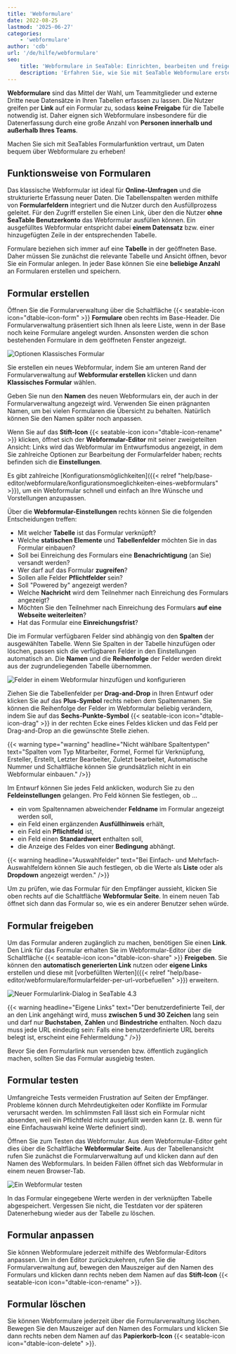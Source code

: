 ```yaml
---
title: 'Webformulare'
date: 2022-08-25
lastmod: '2025-06-27'
categories:
    - 'webformulare'
author: 'cdb'
url: '/de/hilfe/webformulare'
seo:
    title: 'Webformulare in SeaTable: Einrichten, bearbeiten und freigeben'
    description: 'Erfahren Sie, wie Sie mit SeaTable Webformulare erstellen, konfigurieren und testen, um Daten bequem von Teammitgliedern und externen Nutzern zu erfassen.'
---
```


**Webformulare** sind das Mittel der Wahl, um Teammitglieder und externe Dritte neue Datensätze in Ihren Tabellen erfassen zu lassen. Die Nutzer greifen per **Link** auf ein Formular zu, sodass **keine Freigabe** für die Tabelle notwendig ist. Daher eignen sich Webformulare insbesondere für die Datenerfassung durch eine große Anzahl von **Personen innerhalb und außerhalb Ihres Teams**.

Machen Sie sich mit SeaTables Formularfunktion vertraut, um Daten bequem über Webformulare zu erheben!

## Funktionsweise von Formularen

Das klassische Webformular ist ideal für **Online-Umfragen** und die strukturierte Erfassung neuer Daten. Die Tabellenspalten werden mithilfe von **Formularfeldern** integriert und die Nutzer durch den Ausfüllprozess geleitet. Für den Zugriff erstellen Sie einen Link, über den die Nutzer **ohne SeaTable Benutzerkonto** das Webformular ausfüllen können. Ein ausgefülltes Webformular entspricht dabei **einem Datensatz** bzw. einer hinzugefügten Zeile in der entsprechenden Tabelle.

Formulare beziehen sich immer auf eine **Tabelle** in der geöffneten Base. Daher müssen Sie zunächst die relevante Tabelle und Ansicht öffnen, bevor Sie ein Formular anlegen. In jeder Base können Sie eine **beliebige Anzahl** an Formularen erstellen und speichern.

## Formular erstellen

Öffnen Sie die Formularverwaltung über die Schaltfläche {{< seatable-icon icon="dtable-icon-form" >}} **Formulare** oben rechts im Base-Header. Die Formularverwaltung präsentiert sich Ihnen als leere Liste, wenn in der Base noch keine Formulare angelegt wurden. Ansonsten werden die schon bestehenden Formulare in dem geöffneten Fenster angezeigt.

![Optionen Klassisches Formular](images/Optionen-Klassisches-Formular.gif)

Sie erstellen ein neues Webformular, indem Sie am unteren Rand der Formularverwaltung auf **Webformular erstellen** klicken und dann **Klassisches Formular** wählen.

Geben Sie nun den **Namen** des neuen Webformulars ein, der auch in der Formularverwaltung angezeigt wird. Verwenden Sie einen prägnanten Namen, um bei vielen Formularen die Übersicht zu behalten. Natürlich können Sie den Namen später noch anpassen.

Wenn Sie auf das **Stift-Icon** {{< seatable-icon icon="dtable-icon-rename" >}} klicken, öffnet sich der **Webformular-Editor** mit seiner zweigeteilten Ansicht: Links wird das Webformular im Entwurfsmodus angezeigt, in dem Sie zahlreiche Optionen zur Bearbeitung der Formularfelder haben; rechts befinden sich die **Einstellungen**.

Es gibt zahlreiche [Konfigurationsmöglichkeiten]({{< relref "help/base-editor/webformulare/konfigurationsmoeglichkeiten-eines-webformulars" >}}), um ein Webformular schnell und einfach an Ihre Wünsche und Vorstellungen anzupassen.

Über die **Webformular-Einstellungen** rechts können Sie die folgenden Entscheidungen treffen:

- Mit welcher **Tabelle** ist das Formular verknüpft?
- Welche **statischen Elemente** und **Tabellenfelder** möchten Sie in das Formular einbauen?
- Soll bei Einreichung des Formulars eine **Benachrichtigung** (an Sie) versandt werden?
- Wer darf auf das Formular **zugreifen**?
- Sollen alle Felder **Pflichtfelder** sein?
- Soll "Powered by" angezeigt werden?
- Welche **Nachricht** wird dem Teilnehmer nach Einreichung des Formulars angezeigt?
- Möchten Sie den Teilnehmer nach Einreichung des Formulars **auf eine Webseite weiterleiten**?
- Hat das Formular eine **Einreichungsfrist**?

Die im Formular verfügbaren Felder sind abhängig von den **Spalten** der ausgewählten Tabelle. Wenn Sie Spalten in der Tabelle hinzufügen oder löschen, passen sich die verfügbaren Felder in den Einstellungen automatisch an. Die **Namen** und die **Reihenfolge** der Felder werden direkt aus der zugrundeliegenden Tabelle übernommen.

![Felder in einem Webformular hinzufügen und konfigurieren](images/Add-fields-to-a-web-form.gif)

Ziehen Sie die Tabellenfelder per **Drag-and-Drop** in Ihren Entwurf oder klicken Sie auf das **Plus-Symbol** rechts neben dem Spaltennamen. Sie können die Reihenfolge der Felder im Webformular beliebig verändern, indem Sie auf das **Sechs-Punkte-Symbol** {{< seatable-icon icon="dtable-icon-drag" >}} in der rechten Ecke eines Feldes klicken und das Feld per Drag-and-Drop an die gewünschte Stelle ziehen.

{{< warning  type="warning" headline="Nicht wählbare Spaltentypen"  text="Spalten vom Typ Mitarbeiter, Formel, Formel für Verknüpfung, Ersteller, Erstellt, Letzter Bearbeiter, Zuletzt bearbeitet, Automatische Nummer und Schaltfläche können Sie grundsätzlich nicht in ein Webformular einbauen." />}}

Im Entwurf können Sie jedes Feld anklicken, wodurch Sie zu den **Feldeinstellungen** gelangen. Pro Feld können Sie festlegen, ob ...

- ein vom Spaltennamen abweichender **Feldname** im Formular angezeigt werden soll,
- ein Feld einen ergänzenden **Ausfüllhinweis** erhält,
- ein Feld ein **Pflichtfeld** ist,
- ein Feld einen **Standardwert** enthalten soll,
- die Anzeige des Feldes von einer **Bedingung** abhängt.

{{< warning  headline="Auswahlfelder"  text="Bei Einfach- und Mehrfach-Auswahlfeldern können Sie auch festlegen, ob die Werte als **Liste** oder als **Dropdown** angezeigt werden." />}}

Um zu prüfen, wie das Formular für den Empfänger aussieht, klicken Sie oben rechts auf die Schaltfläche **Webformular Seite**. In einem neuen Tab öffnet sich dann das Formular so, wie es ein anderer Benutzer sehen würde.

## Formular freigeben

Um das Formular anderen zugänglich zu machen, benötigen Sie einen **Link**. Den Link für das Formular erhalten Sie im Webformular-Editor über die Schaltfläche {{< seatable-icon icon="dtable-icon-share" >}} **Freigeben**. Sie können den **automatisch generierten Link** nutzen oder **eigene Links** erstellen und diese mit [vorbefüllten Werten]({{< relref "help/base-editor/webformulare/formularfelder-per-url-vorbefuellen" >}}) erweitern.

![Neuer Formularlink-Dialog in SeaTable 4.3](images/Formularlink-Dialog.gif)

{{< warning  headline="Eigene Links"  text="Der benutzerdefinierte Teil, der an den Link angehängt wird, muss **zwischen 5 und 30 Zeichen** lang sein und darf nur **Buchstaben**, **Zahlen** und **Bindestriche** enthalten. Noch dazu muss jede URL eindeutig sein: Falls eine benutzerdefinierte URL bereits belegt ist, erscheint eine Fehlermeldung." />}}

Bevor Sie den Formularlink nun versenden bzw. öffentlich zugänglich machen, sollten Sie das Formular ausgiebig testen.

## Formular testen

Umfangreiche Tests vermeiden Frustration auf Seiten der Empfänger. Probleme können durch Mehrdeutigkeiten oder Konflikte im Formular verursacht werden. Im schlimmsten Fall lässt sich ein Formular nicht absenden, weil ein Pflichtfeld nicht ausgefüllt werden kann (z. B. wenn für eine Einfachauswahl keine Werte definiert sind).

Öffnen Sie zum Testen das Webformular. Aus dem Webformular-Editor geht dies über die Schaltfläche **Webformular Seite**. Aus der Tabellenansicht rufen Sie zunächst die Formularverwaltung auf und klicken dann auf den Namen des Webformulars. In beiden Fällen öffnet sich das Webformular in einem neuen Browser-Tab.

![Ein Webformular testen](images/Test-a-web-form.gif)

In das Formular eingegebene Werte werden in der verknüpften Tabelle abgespeichert. Vergessen Sie nicht, die Testdaten vor der späteren Datenerhebung wieder aus der Tabelle zu löschen.

## Formular anpassen

Sie können Webformulare jederzeit mithilfe des Webformular-Editors anpassen. Um in den Editor zurückzukehren, rufen Sie die Formularverwaltung auf, bewegen den Mauszeiger auf den Namen des Formulars und klicken dann rechts neben dem Namen auf das **Stift-Icon** {{< seatable-icon icon="dtable-icon-rename" >}}.

## Formular löschen

Sie können Webformulare jederzeit über die Formularverwaltung löschen. Bewegen Sie den Mauszeiger auf den Namen des Formulars und klicken Sie dann rechts neben dem Namen auf das **Papierkorb-Icon** {{< seatable-icon icon="dtable-icon-delete" >}}.
